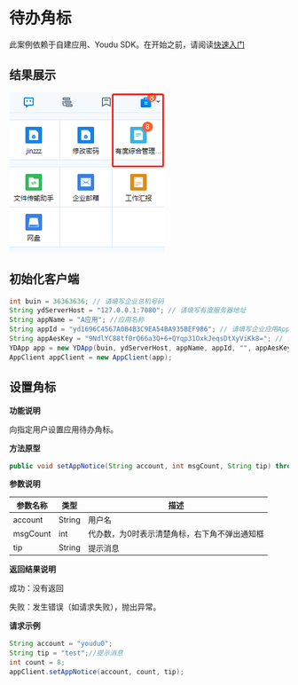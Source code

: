 # 待办角标

此案例依赖于自建应用、Youdu SDK。在开始之前，请阅读[快速入门](https://youdu.im/api/quickstart.html)

## 结果展示

![1565947390699](res/b01_00056/1565947390699.png)

## 初始化客户端

```java
int buin = 36363636; // 请填写企业总机号码
String ydServerHost = "127.0.0.1:7080"; // 请填写有度服务器地址
String appName = "A应用"; //应用名称
String appId = "yd1696C4567A0B4B3C9EA54BA935BEF986"; // 请填写企业应用AppId
String appAesKey = "9NdlYC88tf0rQ66a3Q+6+QYqp31OxkJeqsDtXyViKk8="; // 请填写企业应用的EncodingaesKey
YDApp app = new YDApp(buin, ydServerHost, appName, appId, "", appAesKey);
AppClient appClient = new AppClient(app);
```

## 设置角标

**功能说明**

向指定用户设置应用待办角标。

**方法原型**

```java
public void setAppNotice(String account, int msgCount, String tip) throws ParamParserException, AESCryptoException, HttpRequestException;
```

**参数说明**

| 参数名称 | 类型   | 描述                                          |
| -------- | ------ | --------------------------------------------- |
| account  | String | 用户名                                        |
| msgCount | int    | 代办数，为0时表示清楚角标，右下角不弹出通知框 |
| tip      | String | 提示消息                                      |

**返回结果说明**

成功：没有返回

失败：发生错误（如请求失败），抛出异常。

**请求示例**

```java
String account = "youdu0";
String tip = "test";//提示消息
int count = 8;
appClient.setAppNotice(account, count, tip);
```